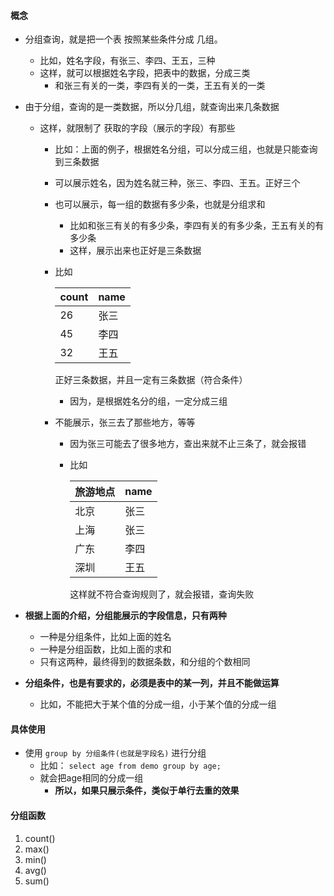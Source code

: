 

#### 概念

- 分组查询，就是把一个表 按照某些条件分成 几组。
  - 比如，姓名字段，有张三、李四、王五，三种
  - 这样，就可以根据姓名字段，把表中的数据，分成三类
    - 和张三有关的一类，李四有关的一类，王五有关的一类

- 由于分组，查询的是一类数据，所以分几组，就查询出来几条数据
  - 这样，就限制了 获取的字段（展示的字段）有那些
    - 比如：上面的例子，根据姓名分组，可以分成三组，也就是只能查询到三条数据
    - 可以展示姓名，因为姓名就三种，张三、李四、王五。正好三个
    - 也可以展示，每一组的数据有多少条，也就是分组求和
      - 比如和张三有关的有多少条，李四有关的有多少条，王五有关的有多少条
      - 这样，展示出来也正好是三条数据
    - 比如
    
      count | name
      ----- | -----
      26    | 张三
      45    | 李四
      32    | 王五  
      
      正好三条数据，并且一定有三条数据（符合条件）
      - 因为，是根据姓名分的组，一定分成三组


    - 不能展示，张三去了那些地方，等等
      - 因为张三可能去了很多地方，查出来就不止三条了，就会报错
      - 比如

         旅游地点 | name
         ------ | -----
         北京    | 张三
         上海    | 张三
         广东    | 李四
         深圳    | 王五  

         这样就不符合查询规则了，就会报错，查询失败

- **根据上面的介绍，分组能展示的字段信息，只有两种**
  - 一种是分组条件，比如上面的姓名
  - 一种是分组函数，比如上面的求和
  - 只有这两种，最终得到的数据条数，和分组的个数相同

- **分组条件，也是有要求的，必须是表中的某一列，并且不能做运算**
   - 比如，不能把大于某个值的分成一组，小于某个值的分成一组




#### 具体使用
- 使用 `group by 分组条件(也就是字段名)` 进行分组
  - 比如： `select age from demo group by age;`
  - 就会把age相同的分成一组
    - **所以，如果只展示条件，类似于单行去重的效果**




#### 分组函数
1. count()
2. max()    
3. min()
4. avg()
5. sum()



